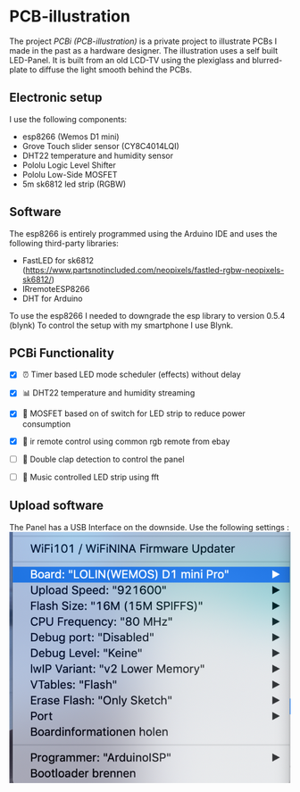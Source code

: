 # PCB-illustration

The project *PCBi (PCB-illustration)* is a private project to illustrate PCBs I made in the past as a hardware designer. 
The illustration uses a self built LED-Panel. It is built from an old LCD-TV using the plexiglass and blurred-plate to diffuse the light smooth behind the PCBs.
 
##  Electronic setup

I use the following components:

- esp8266 (Wemos D1 mini)
- Grove Touch slider sensor (CY8C4014LQI)
- DHT22 temperature and humidity sensor
- Pololu Logic Level Shifter
- Pololu Low-Side MOSFET
- 5m sk6812 led strip (RGBW)

## Software

The esp8266 is entirely programmed using the Arduino IDE and uses the following third-party libraries:
- FastLED for sk6812 (https://www.partsnotincluded.com/neopixels/fastled-rgbw-neopixels-sk6812/)
- IRremoteESP8266
- DHT for Arduino

To use the esp8266 I needed to downgrade the esp library to version 0.5.4 (blynk)
To control the setup with my smartphone I use Blynk. 


## PCBi Functionality

- [x] :alarm_clock: Timer based LED mode scheduler (effects) without delay
- [x] :bar_chart: DHT22 temperature and humidity streaming
- [x] :electric_plug: MOSFET based on of switch for LED strip to reduce power consumption
- [x] :link: ir remote control using common rgb remote from ebay
- [ ] :clap: Double clap detection to control the panel 
- [ ] :musical_note: Music controlled LED strip using fft 



 ## Upload software
 The Panel has a USB Interface on the downside. Use the following settings :
 ![Alt text](board.png?raw=true "Settings")

